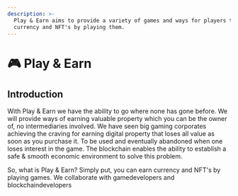 ```yaml
---
description: >-
  Play & Earn aims to provide a variety of games and ways for players to earn
  currency and NFT's by playing them.
---
```


# 🎮 Play & Earn

## Introduction

With Play & Earn we have the ability to go where none has gone before. We will provide ways of earning valuable property which you can be the owner of, no intermediaries involved. We have seen big gaming corporates achieving the craving for earning digital property that loses all value as soon as you purchase it. To be used and eventually abandoned when one loses interest in the game. The blockchain enables the ability to establish a safe & smooth economic environment to solve this problem.

So, what is Play & Earn? Simply put, you can earn currency and NFT's by playing games. We collaborate with gamedevelopers and blockchaindevelopers 

